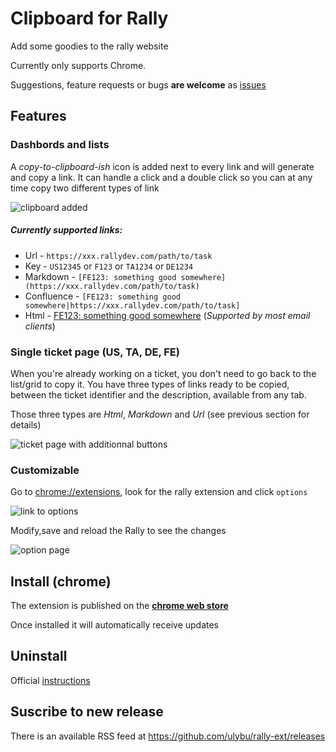 # Clipboard for Rally

Add some goodies to the rally website

Currently only supports Chrome.

Suggestions, feature requests or bugs **are welcome** as [issues](https://github.com/ulybu/rally-ext/issues)

## Features

### Dashbords and lists

A _copy-to-clipboard-ish_ icon is added next to every link and will generate and copy a link.
It can handle a click and a double click so you can at any time copy two different types of link

![clipboard added](https://cloud.githubusercontent.com/assets/2479249/9069200/2ef222b2-3ae8-11e5-8e08-077234092f00.png)

##### Currently supported links:

* Url - `https://xxx.rallydev.com/path/to/task`
* Key - `US12345` or `F123` or `TA1234` or `DE1234`
* Markdown - `[FE123: something good somewhere](https://xxx.rallydev.com/path/to/task)`
* Confluence - `[FE123: something good somewhere|https://xxx.rallydev.com/path/to/task]`
* Html - [FE123: something good somewhere](https://xxx.rallydev.com/path/to/task)
   (*Supported by most email clients*)

### Single ticket page (US, TA, DE, FE)

When you're already working on a ticket, you don't need to go back to the list/grid to copy it. You have three types of links ready to be copied, between the ticket identifier and the description, available from any tab.

Those three types are *Html*, *Markdown* and *Url* (see previous section for details)

  ![ticket page with additionnal buttons](https://cloud.githubusercontent.com/assets/2479249/13863525/bd69a2e0-ec9a-11e5-9eeb-da9c096057f4.png)
 
### Customizable

Go to [chrome://extensions](chrome://extensions), look for the rally extension and click <underline>`options`</underline>

![link to options](https://cloud.githubusercontent.com/assets/2479249/9069208/36d71640-3ae8-11e5-9e41-68341a7af260.png)

Modify,save and reload the Rally to see the changes 

![option page](https://cloud.githubusercontent.com/assets/2479249/13864011/8656c568-ec9e-11e5-9ed0-de7383ad3f20.png)

## Install (chrome)
The extension is published on the [**chrome web store**](https://chrome.google.com/webstore/detail/rally/gaoglodjegfcmjckjagjhbollbibjjnf/related)

Once installed it will automatically receive updates


## Uninstall
Official [instructions](https://support.google.com/chrome/answer/167997?hl=en-GB)

## Suscribe to new release
There is an available RSS feed at https://github.com/ulybu/rally-ext/releases
